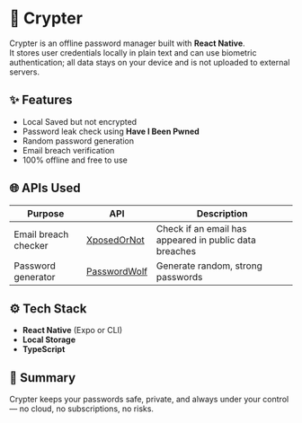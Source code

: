 # 🔐 Crypter

Crypter is an offline password manager built with **React Native**.  
It stores user credentials locally in plain text and can use biometric authentication; all data stays on your device and is not uploaded to external servers.

## ✨ Features

- Local Saved but not encrypted
- Password leak check using **Have I Been Pwned**
- Random password generation
- Email breach verification
- 100% offline and free to use

## 🌐 APIs Used

| Purpose              | API                                            | Description                                            |
| -------------------- | ---------------------------------------------- | ------------------------------------------------------ |
| Email breach checker | [XposedOrNot](https://xposedornot.com/api_doc) | Check if an email has appeared in public data breaches |
| Password generator   | [PasswordWolf](https://passwordwolf.com/api/)  | Generate random, strong passwords                      |

## ⚙️ Tech Stack

- **React Native** (Expo or CLI)
- **Local Storage**
- **TypeScript**

## 🚀 Summary

Crypter keeps your passwords safe, private, and always under your control — no cloud, no subscriptions, no risks.
